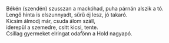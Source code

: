 Békén (szendén) szusszan a mackóhad, puha párnán alszik a tó.   
Lengő hinta is elszunnyadt, sűrű éj lesz, jó takaró.   
Kicsim álmodj már, csuda álom száll,   
iderepül a szemedre, csitt kicsi, tente.   
Csillag gyermeket elringat odafönn a Hold nagyapó.   
